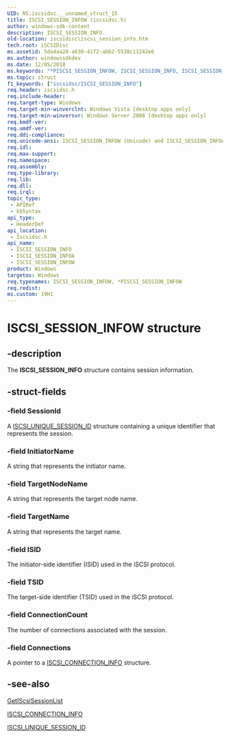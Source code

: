 ```yaml
---
UID: NS:iscsidsc.__unnamed_struct_15
title: ISCSI_SESSION_INFOW (iscsidsc.h)
author: windows-sdk-content
description: ISCSI_SESSION_INFO.
old-location: iscsidisc\iscsi_session_info.htm
tech.root: iSCSIDisc
ms.assetid: 5da4aa28-a630-41f2-abb2-5538c11242e6
ms.author: windowssdkdev
ms.date: 12/05/2018
ms.keywords: "*PISCSI_SESSION_INFOW, ISCSI_SESSION_INFO, ISCSI_SESSION_INFO structure [iSCSI Discovery Library API], ISCSI_SESSION_INFOA, ISCSI_SESSION_INFOW, PISCSI_SESSION_INFO, PISCSI_SESSION_INFO structure pointer [iSCSI Discovery Library API], iscsidisc.iscsi_session_info, iscsidsc/ISCSI_SESSION_INFO, iscsidsc/ISCSI_SESSION_INFOA, iscsidsc/ISCSI_SESSION_INFOW, iscsidsc/PISCSI_SESSION_INFO"
ms.topic: struct
f1_keywords: ["iscsidsc/ISCSI_SESSION_INFO"]
req.header: iscsidsc.h
req.include-header: 
req.target-type: Windows
req.target-min-winverclnt: Windows Vista [desktop apps only]
req.target-min-winversvr: Windows Server 2008 [desktop apps only]
req.kmdf-ver: 
req.umdf-ver: 
req.ddi-compliance: 
req.unicode-ansi: ISCSI_SESSION_INFOW (Unicode) and ISCSI_SESSION_INFOA (ANSI)
req.idl: 
req.max-support: 
req.namespace: 
req.assembly: 
req.type-library: 
req.lib: 
req.dll: 
req.irql: 
topic_type:
 - APIRef
 - kbSyntax
api_type:
 - HeaderDef
api_location:
 - Iscsidsc.h
api_name:
 - ISCSI_SESSION_INFO
 - ISCSI_SESSION_INFOA
 - ISCSI_SESSION_INFOW
product: Windows
targetos: Windows
req.typenames: ISCSI_SESSION_INFOW, *PISCSI_SESSION_INFOW
req.redist: 
ms.custom: 19H1
---
```


# ISCSI_SESSION_INFOW structure


## -description


The <b>ISCSI_SESSION_INFO</b> structure contains session information.


## -struct-fields




### -field SessionId

A <a href="https://docs.microsoft.com/previous-versions/windows/desktop/api/iscsidsc/ns-iscsidsc-_iscsi_unique_session_id">ISCSI_UNIQUE_SESSION_ID</a> structure containing a unique identifier that represents the session.


### -field InitiatorName

A string that represents the initiator name.


### -field TargetNodeName

A string that represents the target node name.


### -field TargetName

A string that represents the target name.


### -field ISID

The initiator-side identifier (ISID) used in the iSCSI protocol.


### -field TSID

The target-side identifier (TSID) used in the iSCSI protocol.


### -field ConnectionCount

The number of connections associated with the session.


### -field Connections

A pointer to a <a href="https://docs.microsoft.com/previous-versions/windows/desktop/api/iscsidsc/ns-iscsidsc-iscsi_connection_infoa">ISCSI_CONNECTION_INFO</a> structure.


## -see-also




<a href="https://docs.microsoft.com/previous-versions/windows/desktop/api/iscsidsc/nf-iscsidsc-getiscsisessionlista">GetIScsiSessionList</a>



<a href="https://docs.microsoft.com/previous-versions/windows/desktop/api/iscsidsc/ns-iscsidsc-iscsi_connection_infoa">ISCSI_CONNECTION_INFO</a>



<a href="https://docs.microsoft.com/previous-versions/windows/desktop/api/iscsidsc/ns-iscsidsc-_iscsi_unique_session_id">ISCSI_UNIQUE_SESSION_ID</a>
 

 

